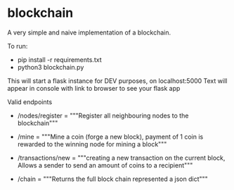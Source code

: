 # blockchain

A very simple and naive implementation of a blockchain.

To run:

 - pip install -r requirements.txt
 - python3 blockchain.py
 
 This will start a flask instance for DEV purposes, on localhost:5000
 Text will appear in console with link to browser to see your flask app
 
 Valid endpoints
 
 - /nodes/register = """Register all neighbouring nodes to the blockchain"""
 
 - /mine = """Mine a coin (forge a new block), payment of 1 coin is rewarded to the winning node for mining a block"""
 
 - /transactions/new = """creating a new transaction on the current block, Allows a sender to send an amount of coins to a recipient"""
 
 - /chain = """Returns the full block chain represented a json dict"""
